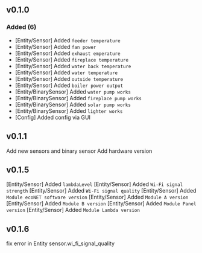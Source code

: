 ## v0.1.0

### Added (6)
* [Entity/Sensor] Added `feeder temperature`
* [Entity/Sensor] Added `fan power`
* [Entity/Sensor] Added `exhaust emperature`
* [Entity/Sensor] Added `fireplace temperature`
* [Entity/Sensor] Added `water back temperature`
* [Entity/Sensor] Added `water temperature`
* [Entity/Sensor] Added `outside temperature`
* [Entity/Sensor] Added `boiler power output`
* [Entity/BinarySensor] Added `water pump works`
* [Entity/BinarySensor] Added `fireplace pump works`
* [Entity/BinarySensor] Added `solar pump works`
* [Entity/BinarySensor] Added `lighter works`
* [Config] Added config via GUI

## v0.1.1
Add new sensors and binary sensor
Add hardware version

## v0.1.5
[Entity/Sensor] Added `lambdaLevel`
[Entity/Sensor] Added `Wi-Fi signal strength`
[Entity/Sensor] Added `Wi-Fi signal quality`
[Entity/Sensor] Added `Module ecoNET software version`
[Entity/Sensor] Added `Module A version`
[Entity/Sensor] Added `Module B version`
[Entity/Sensor] Added `Module Panel version`
[Entity/Sensor] Added `Module Lambda version`

## v0.1.6
fix error in Entity sensor.wi_fi_signal_quality